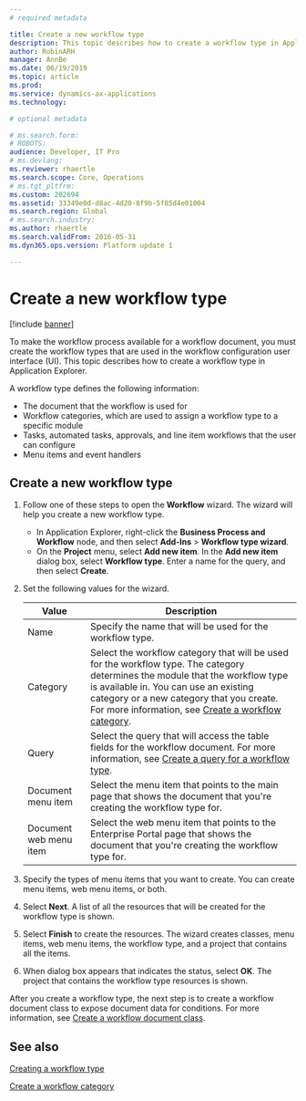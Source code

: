 ```yaml
---
# required metadata

title: Create a new workflow type
description: This topic describes how to create a workflow type in Application Explorer.
author: RobinARH
manager: AnnBe
ms.date: 06/19/2019
ms.topic: article
ms.prod: 
ms.service: dynamics-ax-applications
ms.technology: 

# optional metadata

# ms.search.form: 
# ROBOTS: 
audience: Developer, IT Pro
# ms.devlang: 
ms.reviewer: rhaertle
ms.search.scope: Core, Operations
# ms.tgt_pltfrm: 
ms.custom: 202694
ms.assetid: 33349e0d-d8ac-4d20-8f9b-5f85d4e01004
ms.search.region: Global
# ms.search.industry: 
ms.author: rhaertle
ms.search.validFrom: 2016-05-31
ms.dyn365.ops.version: Platform update 1

---
```


# Create a new workflow type

[!include [banner](../includes/banner.md)]

To make the workflow process available for a workflow document, you must create the workflow types that are used in the workflow configuration user interface (UI). This topic describes how to create a workflow type in Application Explorer.

A workflow type defines the following information:

- The document that the workflow is used for
- Workflow categories, which are used to assign a workflow type to a specific module
- Tasks, automated tasks, approvals, and line item workflows that the user can configure
- Menu items and event handlers

## Create a new workflow type

1. Follow one of these steps to open the **Workflow** wizard. The wizard will help you create a new workflow type.

    + In Application Explorer, right-click the **Business Process and Workflow** node, and then select **Add-Ins** \> **Workflow type wizard**.
    + On the **Project** menu, select **Add new item**. In the **Add new item** dialog box, select **Workflow type**. Enter a name for the query, and then select **Create**.

2. Set the following values for the wizard.

    | Value | Description |
    |---|---|
    | Name | Specify the name that will be used for the workflow type. |
    | Category | Select the workflow category that will be used for the workflow type. The category determines the module that the workflow type is available in. You can use an existing category or a new category that you create. For more information, see [Create a workflow category](workflow-type-category.md). |
    | Query | Select the query that will access the table fields for the workflow document. For more information, see [Create a query for a workflow type](workflow-type-query.md). |
    | Document menu item | Select the menu item that points to the main page that shows the document that you're creating the workflow type for. |
    | Document web menu item | Select the web menu item that points to the Enterprise Portal page that shows the document that you're creating the workflow type for. |

3. Specify the types of menu items that you want to create. You can create menu items, web menu items, or both.
4. Select **Next**. A list of all the resources that will be created for the workflow type is shown.
5. Select **Finish** to create the resources. The wizard creates classes, menu items, web menu items, the workflow type, and a project that contains all the items.
6. When dialog box appears that indicates the status, select **OK**. The project that contains the workflow type resources is shown.

After you create a workflow type, the next step is to create a workflow document class to expose document data for conditions. For more information, see [Create a workflow document class](workflow-type-document-create.md).

## See also

[Creating a workflow type](workflow-type-create.md)

[Create a workflow category](workflow-type-category.md)
